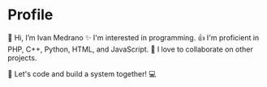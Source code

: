 # Profile
👋 Hi, I’m Ivan Medrano
✨ I'm interested in programming.
👍 I'm proficient in PHP, C++, Python, HTML, and JavaScript.
💛 I love to collaborate on other projects.

🚀 Let's code and build a system together! 💻

